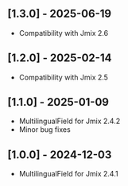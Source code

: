 ## [1.3.0] - 2025-06-19

- Compatibility with Jmix 2.6

## [1.2.0] - 2025-02-14

- Compatibility with Jmix 2.5

## [1.1.0] - 2025-01-09
- MultilingualField for Jmix 2.4.2
- Minor bug fixes

## [1.0.0] - 2024-12-03

- MultilingualField for Jmix 2.4.1 
